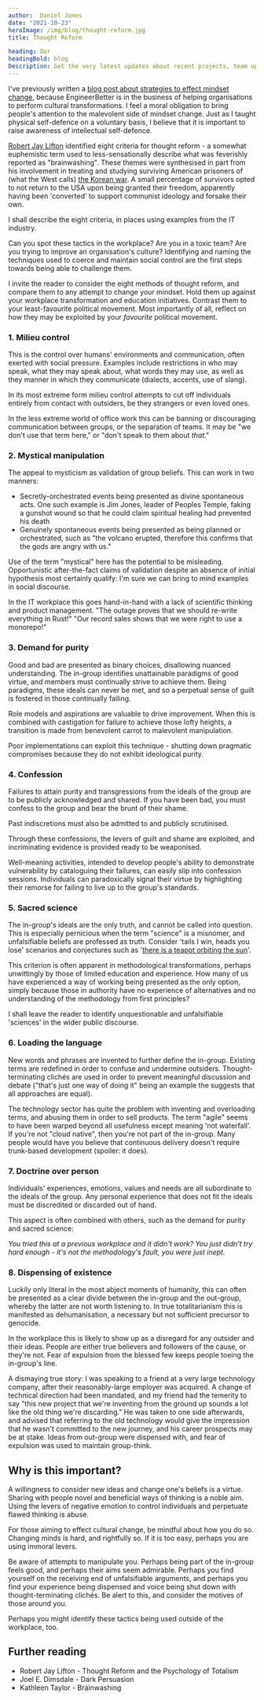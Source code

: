```yaml
---
author:  Daniel Jones
date: "2021-10-23"
heroImage: /img/blog/thought-reform.jpg
title: Thought Reform

heading: Our
headingBold: blog
Description: Get the very latest updates about recent projects, team updates, thoughts and industry news from our team of EngineerBetter experts.
---
```


I've previously written a [blog post about strategies to effect mindset change](/blog/changing-minds), because EngineerBetter is in the business of helping organisations to perform cultural transformations. I feel a moral obligation to bring people's attention to the malevolent side of mindset change. Just as I taught physical self-defence on a voluntary basis, I believe that it is important to raise awareness of intellectual self-defence.

[Robert Jay Lifton](https://en.wikipedia.org/wiki/Robert_Jay_Lifton) identified eight criteria for thought reform - a somewhat euphemistic term used to less-sensationally describe what was feverishly reported as "brainwashing". These themes were synthesised in part from his involvement in treating and studying surviving American prisoners of (what the West calls) [the Korean war](https://en.wikipedia.org/wiki/Korean_War). A small percentage of survivors opted to not return to the USA upon being granted their freedom, apparently having been 'converted' to support communist ideology and forsake their own.

I shall describe the eight criteria, in places using examples from the IT industry.

Can you spot these tactics in the workplace? Are you in a toxic team? Are you trying to improve an organisation's culture? Identifying and naming the techniques used to coerce and maintain social control are the first steps towards being able to challenge them.

I invite the reader to consider the eight methods of thought reform, and compare them to any attempt to change your mindset. Hold them up against your workplace transformation and education initiatives. Contrast them to your least-favourite political movement. Most importantly of all, reflect on how they may be exploited by your _favourite_ political movement.

### 1. Milieu control

This is the control over humans' environments and communication, often exerted with social pressure. Examples include restrictions in who may speak, what they may speak about, what words they may use, as well as they manner in which they communicate (dialects, accents, use of slang).

In its most extreme form milieu control attempts to cut off individuals entirely from contact with outsiders, be they strangers or even loved ones.

In the less extreme world of office work this can be banning or discouraging communication between groups, or the separation of teams. It may be "we don't use that term here," or "don't speak to them about _that_."

### 2. Mystical manipulation

The appeal to mysticism as validation of group beliefs. This can work in two manners:

* Secretly-orchestrated events being presented as divine spontaneous acts. One such example is Jim Jones, leader of Peoples Temple, faking a gunshot wound so that he could claim spiritual healing had prevented his death
* Genuinely spontaneous events being presented as being planned or orchestrated, such as "the volcano erupted, therefore this confirms that the gods are angry with us."

Use of the term "mystical" here has the potential to be misleading. Opportunistic after-the-fact claims of validation despite an absence of initial hypothesis most certainly qualify: I'm sure we can bring to mind examples in social discourse.

In the IT workplace this goes hand-in-hand with a lack of scientific thinking and product management. "The outage proves that we should re-write everything in Rust!" "Our record sales shows that we were right to use a monorepo!"

### 3. Demand for purity

Good and bad are presented as binary choices, disallowing nuanced understanding. The in-group identifies unattainable paradigms of good virtue, and members must continually strive to achieve them. Being paradigms, these ideals can never be met, and so a perpetual sense of guilt is fostered in those continually failing.

Role models and aspirations are valuable to drive improvement. When this is combined with castigation for failure to achieve those lofty heights, a transition is made from benevolent carrot to malevolent manipulation.

Poor implementations can exploit this technique - shutting down pragmatic compromises because they do not exhibit ideological purity.

### 4. Confession

Failures to attain purity and transgressions from the ideals of the group are to be publicly acknowledged and shared. If you have been bad, you must confess to the group and bear the brunt of their shame.

Past indiscretions must also be admitted to and publicly scrutinised.

Through these confessions, the levers of guilt and shame are exploited, and incriminating evidence is provided ready to be weaponised.

Well-meaning activities, intended to develop people's ability to demonstrate vulnerability by cataloguing their failures, can easily slip into confession sessions. Individuals can paradoxically signal their virtue by highlighting their remorse for failing to live up to the group's standards.

### 5. Sacred science

The in-group's ideals are the only truth, and cannot be called into question. This is especially pernicious when the term "science" is a misnomer, and unfalsifiable beliefs are professed as truth. Consider 'tails I win, heads you lose' scenarios and conjectures such as '[there is a teapot orbiting the sun](https://en.wikipedia.org/wiki/Russell%27s_teapot)'.

This criterion is often apparent in methodological transformations, perhaps unwittingly by those of limited education and experience. How many of us have experienced a way of working being presented as the only option, simply because those in authority have no experience of alternatives and no understanding of the methodology from first principles?

I shall leave the reader to identify unquestionable and unfalsifiable 'sciences' in the wider public discourse.

### 6. Loading the language

New words and phrases are invented to further define the in-group. Existing terms are redefined in order to confuse and undermine outsiders. Thought-terminating clichés are used in order to prevent meaningful discussion and debate ("that's just one way of doing it" being an example the suggests that all approaches are equal).

The technology sector has quite the problem with inventing and overloading terms, and abusing them in order to sell products. The term "agile" seems to have been warped beyond all usefulness except meaning 'not waterfall'. If you're not "cloud native", then you're not part of the in-group. Many people would have you believe that continuous delivery doesn't require trunk-based development (spoiler: it does).

### 7. Doctrine over person

Individuals' experiences, emotions, values and needs are all subordinate to the ideals of the group. Any personal experience that does not fit the ideals must be discredited or discarded out of hand.

This aspect is often combined with others, such as the demand for purity and sacred science:

_You tried this at a previous workplace and it didn't work? You just didn't try hard enough - it's not the methodology's fault, you were just inept._

### 8. Dispensing of existence

Luckily only literal in the most abject moments of humanity, this can often be presented as a clear divide between the in-group and the out-group, whereby the latter are not worth listening to. In true totalitarianism this is manifested as dehumanisation, a necessary but not sufficient precursor to genocide.

In the workplace this is likely to show up as a disregard for any outsider and their ideas. People are either true believers and followers of the cause, or they're not. Fear of expulsion from the blessed few keeps people toeing the in-group's line.

A dismaying true story: I was speaking to a friend at a very large technology company, after their reasonably-large employer was acquired. A change of technical direction had been mandated, and my friend had the temerity to say "this new project that we're inventing from the ground up sounds a lot like the old thing we're discarding." He was taken to one side afterwards, and advised that referring to the old technology would give the impression that he wasn't committed to the new journey, and his career prospects may be at stake. Ideas from out-group were dispensed with, and fear of expulsion was used to maintain group-think.

## Why is this important?

A willingness to consider new ideas and change one's beliefs is a virtue. Sharing with people novel and beneficial ways of thinking is a noble aim. Using the levers of negative emotion to control individuals and perpetuate flawed thinking is abuse.

For those aiming to effect cultural change, be mindful about how you do so. Changing minds is hard, and rightfully so. If it is too easy, perhaps you are using immoral levers.

Be aware of attempts to manipulate you. Perhaps being part of the in-group feels good, and perhaps their aims seem admirable. Perhaps you find yourself on the receiving end of unfalsifiable arguments, and perhaps you find your experience being dispensed and voice being shut down with thought-terminating clichés. Be alert to this, and consider the motives of those around you.

Perhaps you might identify these tactics being used outside of the workplace, too.

## Further reading

* Robert Jay Lifton - Thought Reform and the Psychology of Totalism
* Joel E. Dimsdale - Dark Persuasion
* Kathleen Taylor - Brainwashing
